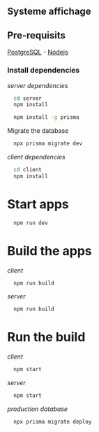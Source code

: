 ## Systeme affichage

## Pre-requisits

[PostgreSQL](https://www.postgresql.org/) - [Nodejs](https://nodejs.org/en/)

### Install dependencies

_server dependencies_

```bash
  cd server
  npm install
```

```bash
  npm install -g prisma
```

Migrate the database

```bash
  npx prisma migrate dev
```

_client dependencies_

```bash
  cd client
  npm install
```

# Start apps

```bash
  npm run dev
```

# Build the apps

_client_

```bash
  npm run build
```

_server_

```bash
  npm run build
```

# Run the build

_client_

```bash
  npm start
```

_server_

```bash
  npm start
```

_production database_

```bash
  npx prisma migrate deploy
```
